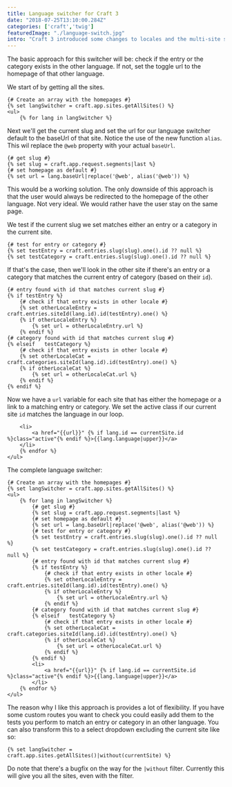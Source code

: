 ```yaml
---
title: Language switcher for Craft 3
date: "2018-07-25T13:10:00.284Z"
categories: ['craft','twig']
featuredImage: "./language-switch.jpg"
intro: "Craft 3 introduced some changes to locales and the multi-site setup. On top of that there are also a number of templating changes, so your old language switcher probably won't work anymore. So today we're building a brand new language switcher for Craft 3."
---
```


The basic approach for this switcher will be: check if the entry or the category exists in the other language. If not, set the toggle url to the homepage of that other language.

We start of by getting all the sites.  
```twig
{# Create an array with the homepages #}
{% set langSwitcher = craft.app.sites.getAllSites() %}
<ul>
	{% for lang in langSwitcher %}
```

Next we'll get the current slug and set the url for our language switcher default to the baseUrl of that site. Notice the use of the new function `alias`. This wil replace the `@web` property with your actual `baseUrl`.

```twig
{# get slug #}
{% set slug = craft.app.request.segments|last %}
{# set homepage as default #}
{% set url = lang.baseUrl|replace('@web', alias('@web')) %}
```

This would be a working solution. The only downside of this approach is that the user would always be redirected to the homepage of the other language. Not very ideal. We would rather have the user stay on the same page.

We test if the current slug we set matches either an entry or a category in the current site.

```twig
{# test for entry or category #}
{% set testEntry = craft.entries.slug(slug).one().id ?? null %}
{% set testCategory = craft.entries.slug(slug).one().id ?? null %}
```

If that's the case, then we'll look in the other site if there's an entry or a category that matches the current entry of category (based on their `id`).

```twig
{# entry found with id that matches current slug #}
{% if testEntry %}
	{# check if that entry exists in other locale #}
	{% set otherLocaleEntry = craft.entries.siteId(lang.id).id(testEntry).one() %}
	{% if otherLocaleEntry %}
		{% set url = otherLocaleEntry.url %}
	{% endif %}
{# category found with id that matches current slug #}
{% elseif	testCategory %}
	{# check if that entry exists in other locale #}
	{% set otherLocaleCat = craft.categories.siteId(lang.id).id(testEntry).one() %}
	{% if otherLocaleCat %}
		{% set url = otherLocaleCat.url %}
	{% endif %}
{% endif %}
```

Now we have a `url` variable for each site that has either the homepage or a link to a matching entry or category. We set the active class if our current site `id` matches the language in our loop.

```twig
	<li>
		<a href="{{url}}" {% if lang.id == currentSite.id %}class="active"{% endif %}>{{lang.language|upper}}</a>
	</li>
	{% endfor %}
</ul>
```

The complete language switcher:

```twig
{# Create an array with the homepages #}
{% set langSwitcher = craft.app.sites.getAllSites() %}
<ul>
	{% for lang in langSwitcher %}
		{# get slug #}
		{% set slug = craft.app.request.segments|last %}
		{# set homepage as default #}
		{% set url = lang.baseUrl|replace('@web', alias('@web')) %}
		{# test for entry or category #}
		{% set testEntry = craft.entries.slug(slug).one().id ?? null %}
		{% set testCategory = craft.entries.slug(slug).one().id ?? null %}
		{# entry found with id that matches current slug #}
		{% if testEntry %}
			{# check if that entry exists in other locale #}
			{% set otherLocaleEntry = craft.entries.siteId(lang.id).id(testEntry).one() %}
			{% if otherLocaleEntry %}
				{% set url = otherLocaleEntry.url %}
			{% endif %}
		{# category found with id that matches current slug #}
		{% elseif	testCategory %}
			{# check if that entry exists in other locale #}
			{% set otherLocaleCat = craft.categories.siteId(lang.id).id(testEntry).one() %}
			{% if otherLocaleCat %}
				{% set url = otherLocaleCat.url %}
			{% endif %}
		{% endif %}
		<li>
			<a href="{{url}}" {% if lang.id == currentSite.id %}class="active"{% endif %}>{{lang.language|upper}}</a>
		</li>
	{% endfor %}
</ul>
```

The reason why I like this approach is provides a lot of flexibility. If you have some custom routes you want to check you could easily add them to the tests you perform to match an entry or category in an other language. You can also transform this to a select dropdown excluding the current site like so:
```twig
{% set langSwitcher = craft.app.sites.getAllSites()|without(currentSite) %}
```

Do note that there's a bugfix on the way for the `|without` filter. Currently this will give you all the sites, even with the filter.
